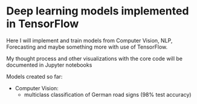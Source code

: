 # Deep learning models implemented in TensorFlow

Here I will implement and train models from Computer Vision, NLP, Forecasting and maybe something more with use of TensorFlow.

My thought process and other visualizations with the core code will be documented in Jupyter notebooks

Models created so far:
  - Computer Vision:
      - multiclass classification of German road signs (98% test accuracy)

